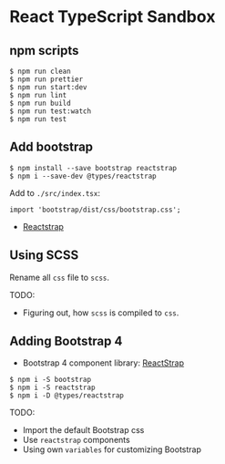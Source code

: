 # React TypeScript Sandbox

## npm scripts

```
$ npm run clean
$ npm run prettier
$ npm run start:dev
$ npm run lint
$ npm run build
$ npm run test:watch
$ npm run test
```

## Add bootstrap

```
$ npm install --save bootstrap reactstrap
$ npm i --save-dev @types/reactstrap
```

Add to `./src/index.tsx`:

```
import 'bootstrap/dist/css/bootstrap.css';
```

- [Reactstrap](https://github.com/reactstrap/reactstrap)

## Using SCSS

Rename all `css` file to `scss`.

TODO:

* Figuring out, how `scss` is compiled to `css`.

## Adding Bootstrap 4

* Bootstrap 4 component library: [ReactStrap](https://reactstrap.github.io/)

```
$ npm i -S bootstrap
$ npm i -S reactstrap
$ npm i -D @types/reactstrap
```

TODO:

* Import the default Bootstrap css
* Use `reactstrap` components
* Using own `variables` for customizing Bootstrap
